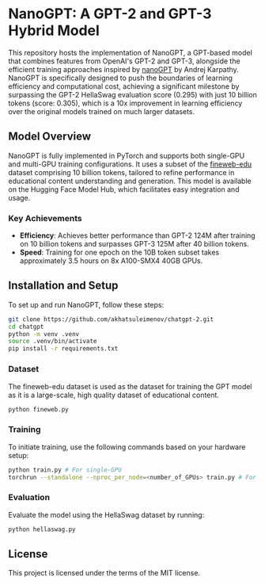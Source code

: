 
# NanoGPT: A GPT-2 and GPT-3 Hybrid Model

This repository hosts the implementation of NanoGPT, a GPT-based model that combines features from OpenAI's GPT-2 and GPT-3, alongside the efficient training approaches inspired by [nanoGPT](https://github.com/karpathy/nanoGPT) by Andrej Karpathy. NanoGPT is specifically designed to push the boundaries of learning efficiency and computational cost, achieving a significant milestone by surpassing the GPT-2 HellaSwag evaluation score (0.295) with just 10 billion tokens (score: 0.305), which is a 10x improvement in learning efficiency over the original models trained on much larger datasets.

## Model Overview

NanoGPT is fully implemented in PyTorch and supports both single-GPU and multi-GPU training configurations. It uses a subset of the [fineweb-edu](https://arxiv.org/pdf/2406.17557) dataset comprising 10 billion tokens, tailored to refine performance in educational content understanding and generation. This model is available on the Hugging Face Model Hub, which facilitates easy integration and usage.

### Key Achievements

- **Efficiency**: Achieves better performance than GPT-2 124M after training on 10 billion tokens and surpasses GPT-3 125M after 40 billion tokens.
- **Speed**: Training for one epoch on the 10B token subset takes approximately 3.5 hours on 8x A100-SMX4 40GB GPUs.

## Installation and Setup

To set up and run NanoGPT, follow these steps:

```bash
git clone https://github.com/akhatsuleimenov/chatgpt-2.git
cd chatgpt
python -m venv .venv
source .venv/bin/activate
pip install -r requirements.txt
```

### Dataset

The fineweb-edu dataset is used as the dataset for training the GPT model as it is a large-scale, high quality dataset of educational content.

```bash
python fineweb.py
```

### Training

To initiate training, use the following commands based on your hardware setup:

```bash
python train.py # For single-GPU
torchrun --standalone --nproc_per_node=<number_of_GPUs> train.py # For multi-GPU
```

### Evaluation

Evaluate the model using the HellaSwag dataset by running:

```bash
python hellaswag.py
```

## License

This project is licensed under the terms of the MIT license.
